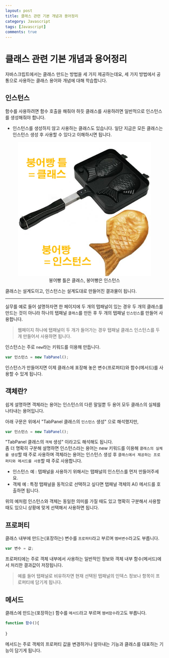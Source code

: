 ```yaml
---
layout: post
title: 클래스 관련 기본 개념과 용어정리
category: Javascript
tags: [Javascript]
comments: true
---
```


# 클래스 관련 기본 개념과 용어정리

자바스크립트에서는 클래스 만드는 방법을 세 가지 제공하는데요, 세 가지 방법에서 공통으로 사용하는 클래스 용어와 개념에 대해 학습합니다.

## 인스턴스

함수를 사용하려면 함수 호출을 해줘야 하듯 클래스를 사용하려면 일반적으로 인스턴스를 생성해줘야 합니다.

- 인스턴스를 생성하지 않고 사용하는 클래스도 있습니다. 일단 지금은 모든 클래스는 인스턴스 생성 후 사용할 수 있다고 이해하시면 됩니다. 

<center>
<figure>
<img src="/assets/post-img/javascript/class-bungeo.jpg" alt="">
<figcaption>붕어빵 틀은 클래스, 붕어빵은 인스턴스</figcaption>
</figure>
</center>

클래스는 설계도이고, 인스턴스는 설계도대로 만들어진 결과물이 됩니다.

---

실무를 예로 들어 설명하자면 한 페이지에 두 개의 탭패널이 있는 경우 두 개의 클래스를 만드는 것이 아니라 하나의 탭패널 `클래스`를 만든 후 두 개의 탭패널 `인스턴스`를 만들어 사용합니다.

> 웹페이지 하나에 탭패널이 두 개가 들어가는 경우 탭패널 클래스 인스턴스를 두개 만들어서 사용하면 됩니다.

인스턴스는 주로 `new`라는 키워드를 이용해 만듭니다.

```javascript
var 인스턴스 = new TabPanel();
```

인스턴스가 만들어지면 이제 클래스에 포장해 놓은 변수(프로퍼티)와 함수(메서드)를 사용할 수 있게 됩니다.

## 객체란?

쉽게 설명하면 객체라는 용어는 인스턴스의 다른 말일뿐 두 용어 모두 클래스의 실체를 나타내는 용어입니다.

아래 구문은 위에서 "TabPanel 클래스의 `인스턴스` 생성" 으로 해석했지만,

```javascript
var 인스턴스 = new TabPanel();
```

"TabPanel 클래스의 `객체` 생성" 이라고도 해석해도 됩니다.  
좀 더 명확히 구분해 설명하면 인스턴스라는 용어는 new 키워드를 이용해 `클래스의 실체를 생성`할 때 주로 사용하며 객체라는 용어는 인스턴스 생성 후 `클래스에서 제공하는 프로퍼티와 메서드를 사용`할 때 주로 사용합니다.  

- 인스턴스 예 : 탭패널을 사용하기 위해서는 탭패널의 인스턴스를 먼저 만들어주세요.
- 객체 예 : 특정 탭패널을 동적으로 선택하고 싶다면 탭패널 객체의 A() 메서드를 호출하면 됩니다.

위의 예처럼 인스턴스와 객체는 동일한 의미를 가질 때도 있고 명확히 구분해서 사용할 때도 있으니 상황에 맞게 선택해서 사용하면 됩니다.

## 프로퍼티

클래스 내부에 만드는(포장하는) 변수를 `프로퍼티`라고 부르며 `멤버변수`라고도 부릅니다.

```javascript
var 변수 = 값;
```

프로퍼티에는 주로 객체 내부에서 사용하는 일반적인 정보와 객체 내부 함수(메서드)에서 처리한 결과값이 저장됩니다.

> 예를 들어 탭패널로 비유하자면 현재 선택된 탭패널의 인덱스 정보나 항목이 프로퍼티에 담기게 됩니다.

## 메서드

클래스에 만드는(포장하는) 함수를 `메서드`라고 부르며 `멤버함수`라고도 부릅니다.

```javascript
function 함수(){

}
```

메서드는 주로 객체의 프로퍼티 값을 변경하거나 알아내는 기능과 클래스를 대표하는 기능이 담기게 됩니다.
